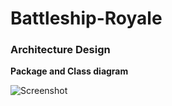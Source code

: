 # Battleship-Royale

### Architecture Design

**Package and Class diagram**

![Screenshot](https://i.imgur.com/ttIhpAw.jpg)

